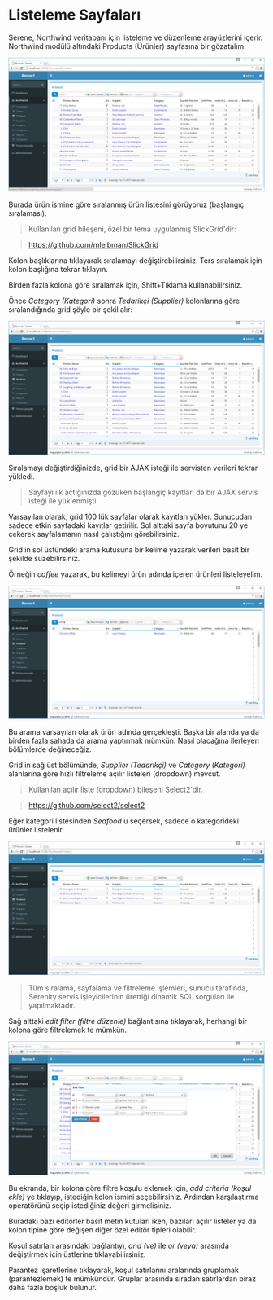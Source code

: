 # Listeleme Sayfaları

Serene, Northwind veritabanı için listeleme ve düzenleme arayüzlerini içerir. Northwind modülü altındaki Products (Ürünler) sayfasına bir gözatalım.

![Ürünler Sayfası](img/products_page_initial.png)

Burada ürün ismine göre sıralanmış ürün listesini görüyoruz (başlangıç sıralaması).

> Kullanılan grid bileşeni, özel bir tema uygulanmış SlickGrid'dir:

> https://github.com/mleibman/SlickGrid

Kolon başlıklarına tıklayarak sıralamayı değiştirebilirsiniz. Ters sıralamak için kolon başlığına tekrar tıklayın.

Birden fazla kolona göre sıralamak için, Shift+Tıklama kullanabilirsiniz.

Önce *Category (Kategori)* sonra *Tedarikçi (Supplier)* kolonlarına göre sıralandığında grid şöyle bir şekil alır:

![Ürünler Kategori Tedarikçi Sıralaması](img/products_category_supplier.png)

Sıralamayı değiştirdiğinizde, grid bir AJAX isteği ile servisten verileri tekrar yükledi.

> Sayfayı ilk açtığınızda gözüken başlangıç kayıtları da bir AJAX servis isteği ile yüklenmişti.

Varsayılan olarak, grid 100 lük sayfalar olarak kayıtları yükler. Sunucudan sadece etkin sayfadaki kayıtlar getirilir. Sol alttaki sayfa boyutunu 20 ye çekerek sayfalamanın nasıl çalıştığını görebilirsiniz.

Grid in sol üstündeki arama kutusuna bir kelime yazarak verileri basit bir şekilde süzebilirsiniz.

Örneğin *coffee* yazarak, bu kelimeyi ürün adında içeren ürünleri listeleyelim.

![Ürünler Coffee Araması](img/products_coffee_search.png)

Bu arama varsayılan olarak ürün adında gerçekleşti. Başka bir alanda ya da birden fazla sahada da arama yaptırmak mümkün. Nasıl olacağına ilerleyen bölümlerde değineceğiz.

Grid in sağ üst bölümünde, *Supplier (Tedarikçi)* ve *Category (Kategori)* alanlarına göre hızlı filtreleme açılır listeleri (dropdown) mevcut.

> Kullanılan açılır liste (dropdown) bileşeni Select2'dir.

> https://github.com/select2/select2

Eğer kategori listesinden *Seafood* u seçersek, sadece o kategorideki ürünler listelenir.

![Ürünler Seafood](img/products_seafood.png)

> Tüm sıralama, sayfalama ve filtreleme işlemleri, sunucu tarafında, Serenity servis işleyicilerinin ürettiği dinamik SQL sorguları ile yapılmaktadır.

Sağ alttaki *edit filter (filtre düzenle)* bağlantısına tıklayarak, herhangi bir kolona göre filtrelemek te mümkün.

![Ürünler Filtre Düzenle](img/products_edit_filter.png)

Bu ekranda, bir kolona göre filtre koşulu eklemek için, *add criteria (koşul ekle)* ye tıklayıp, istediğin kolon ismini seçebilirsiniz. Ardından karşılaştırma operatörünü seçip istediğiniz değeri girmelisiniz.

Buradaki bazı editörler basit metin kutuları iken, bazıları açılır listeler ya da kolon tipine göre değişen diğer özel editör tipleri olabilir.

Koşul satırları arasındaki bağlantıyı, *and (ve)* ile *or (veya)* arasında değiştirmek için üstlerine tıklayabilirsiniz.

Parantez işaretlerine tıklayarak, koşul satırlarını aralarında gruplamak (parantezlemek) te mümkündür. Gruplar arasında sıradan satırlardan biraz daha fazla boşluk bulunur.





